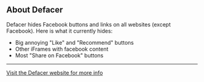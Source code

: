 ## About Defacer ##
Defacer hides Facebook buttons and links on all websites (except Facebook). Here is what it currently hides:

  * Big annoying "Like" and "Recommend" buttons
  * Other iFrames with facebook content
  * Most "Share on Facebook" buttons


---


[Visit the Defacer website for more info](http://babelstudios.se/defacer)